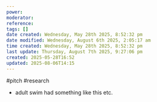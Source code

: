```yaml
---
power: 
moderator: 
reference: 
tags: []
date created: Wednesday, May 28th 2025, 8:52:32 pm
date modified: Wednesday, August 6th 2025, 2:05:17 am
time created: Wednesday, May 28th 2025, 8:52:32 pm
last update: Thursday, August 7th 2025, 9:27:06 pm
created: 2025-05-28T16:52
updated: 2025-08-06T14:15
---
```

#pitch #research

- adult swim had something like this etc.
